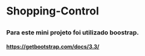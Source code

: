 # Shopping-Control
##

### Para este mini projeto foi utilizado boostrap.
#### https://getbootstrap.com/docs/3.3/